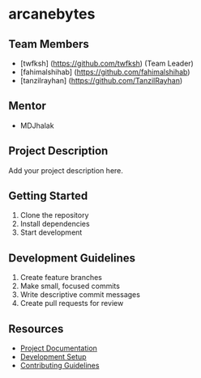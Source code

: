 # arcanebytes

## Team Members
- [twfksh] (https://github.com/twfksh) (Team Leader)
- [fahimalshihab] (https://github.com/fahimalshihab)
- [tanzilrayhan] (https://github.com/TanzilRayhan)

## Mentor
- MDJhalak

## Project Description
Add your project description here.

## Getting Started
1. Clone the repository
2. Install dependencies
3. Start development

## Development Guidelines
1. Create feature branches
2. Make small, focused commits
3. Write descriptive commit messages
4. Create pull requests for review

## Resources
- [Project Documentation](docs/)
- [Development Setup](docs/setup.md)
- [Contributing Guidelines](CONTRIBUTING.md)
